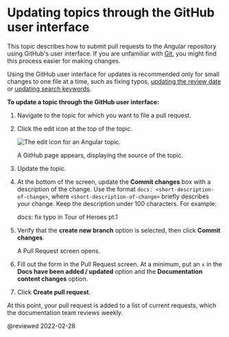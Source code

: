 # Updating topics through the GitHub user interface

This topic describes how to submit pull requests to the Angular repository using GitHub's user interface.
If you are unfamiliar with [Git](https://git-scm.com), you might find this process easier for making changes.

<div class="alert is-important">

Using the GitHub user interface for updates is recommended only for small changes to one file at a time, such as fixing typos, [updating the review date](guide/reviewing-content) or [updating search keywords](guide/updating-search-keywords).

</div>

**To update a topic through the GitHub user interface:**

1. Navigate to the topic for which you want to file a pull request.

1. Click the edit icon at the top of the topic.

   <div class="lightbox">

   <img alt="The edit icon for an Angular topic." src="generated/images/guide/contributors-guide/edit-icon.png">

   </div>

   A GitHub page appears, displaying the source of the topic.

1. Update the topic.

1. At the bottom of the screen, update the **Commit changes** box with a description of the change.
   Use the format `docs: <short-description-of-change>`, where `<short-description-of-change>` briefly describes your change.
   Keep the description under 100 characters.
   For example:

   <code-example format="github" language="markdown">

   docs: fix typo in Tour of Heroes pt.1

   </code-example>

1. Verify that the **create new branch** option is selected, then click **Commit changes**.

   A Pull Request screen opens.

1. Fill out the form in the Pull Request screen.
   At a minimum, put an `x` in the **Docs have been added / updated** option and the **Documentation content changes** option.

1. Click **Create pull request**.

At this point, your pull request is added to a list of current requests, which the documentation team reviews weekly.

<!-- links -->

<!-- external links -->

<!-- end links -->

@reviewed 2022-02-28